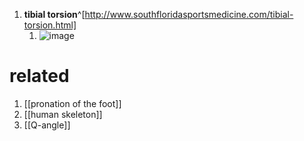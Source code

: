 1. **tibial torsion**^[http://www.southfloridasportsmedicine.com/tibial-torsion.html]
	1. ![image](http://southfloridasportsmedicine.com.edit.officite.com/images/tibial%20torsion%201(1).jpg)

# related
1. [[pronation of the foot]]
2. [[human skeleton]]
3. [[Q-angle]]